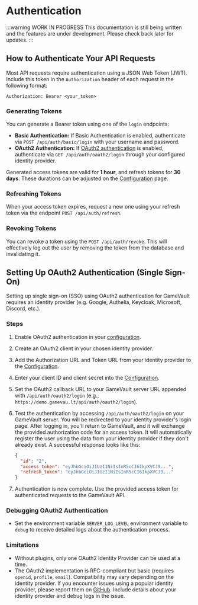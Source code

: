 # Authentication

:::warning WORK IN PROGRESS
This documentation is still being written and the features are under development. Please check back later for updates.
:::

## How to Authenticate Your API Requests

Most API requests require authentication using a JSON Web Token (JWT). Include this token in the `Authorization` header of each request in the following format:

```http
Authorization: Bearer <your_token>
```

### Generating Tokens

You can generate a Bearer token using one of the `login` endpoints:

- **Basic Authentication:** If Basic Authentication is enabled, authenticate via `POST /api/auth/basic/login` with your username and password.
- **OAuth2 Authentication:** If [OAuth2 authentication](#setting-up-oauth2-authentication) is enabled, authenticate via `GET /api/auth/oauth2/login` through your configured identity provider.

Generated access tokens are valid for **1 hour**, and refresh tokens for **30 days**. These durations can be adjusted on the [Configuration](../server-docs/configuration.md) page.

### Refreshing Tokens

When your access token expires, request a new one using your refresh token via the endpoint `POST /api/auth/refresh`.

### Revoking Tokens

You can revoke a token using the `POST /api/auth/revoke`. This will effectively log out the user by removing the token from the database and invalidating it.

## Setting Up OAuth2 Authentication (Single Sign-On)

Setting up single sign-on (SSO) using OAuth2 authentication for GameVault requires an identity provider (e.g. Google, Authelia, Keycloak, Microsoft, Discord, etc.).

### Steps

1. Enable OAuth2 authentication in your [configuration](../server-docs/configuration.md#auth).
2. Create an OAuth2 client in your chosen identity provider.
3. Add the Authorization URL and Token URL from your identity provider to the [Configuration](../server-docs/configuration.md#auth).
4. Enter your client ID and client secret into the [Configuration](../server-docs/configuration.md#auth).
5. Set the OAuth2 callback URL to your GameVault server URL appended with `/api/auth/oauth2/login` (e.g., `https://demo.gamevau.lt/api/auth/oauth2/login`).
6. Test the authentication by accessing `/api/auth/oauth2/login` on your GameVault server. You will be redirected to your identity provider's login page. After logging in, you'll return to GameVault, and it will exchange the provided authorization code for an access token. It will automatically register the user using the data from your identity provider if they don't already exist. A successful response looks like this:

   ```json
   {
     "id": "2",
     "access_token": "eyJhbGciOiJIUzI1NiIsInR5cCI6IkpXVCJ9...",
     "refresh_token": "eyJhbGciOiJIUzI1NiIsInR5cCI6IkpXVCJ9..."
   }
   ```

7. Authentication is now complete. Use the provided access token for authenticated requests to the GameVault API.

### Debugging OAuth2 Authentication

- Set the environment variable `SERVER_LOG_LEVEL` environment variable to `debug` to receive detailed logs about the authentication process.

### Limitations

- Without plugins, only one OAuth2 Identity Provider can be used at a time.
- The OAuth2 implementation is RFC-compliant but basic (requires `openid`, `profile`, `email`). Compatibility may vary depending on the identity provider. If you encounter issues using a popular identity provider, please report them on [GitHub](https://github.com/Phalcode/gamevault-backend/issues). Include details about your identity provider and debug logs in the issue.
